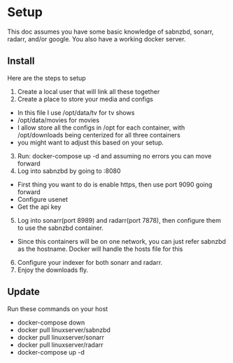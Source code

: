 # Setup
This doc assumes you have some basic knowledge of sabnzbd, sonarr, radarr, and/or google. You also have a working docker server.

## Install

Here are the steps to setup

1. Create a local user that will link all these together
2. Create a place to store your media and configs
  * In this file I use /opt/data/tv for tv shows
  * /opt/data/movies for movies
  * I allow store all the configs in /opt for each container, with /opt/downloads being centerized for all three containers
  * you might want to adjust this based on your setup.
3. Run: docker-compose up -d and assuming no errors you can move forward
4. Log into sabnzbd by going to <ip for server>:8080
  * First thing you want to do is enable https, then use port 9090 going forward
  * Configure usenet
  * Get the api key
5. Log into sonarr(port 8989) and radarr(port 7878), then configure them to use the sabnzbd container.
  * Since this containers will be on one network, you can just refer sabnzbd as the hostname. Docker will handle the hosts file for this
6. Configure your indexer for both sonarr and radarr.
7. Enjoy the downloads fly.

## Update

Run these commands on your host

  * docker-compose down
  * docker pull linuxserver/sabnzbd
  * docker pull linuxserver/sonarr
  * docker pull linuxserver/radarr
  * docker-compose up -d
